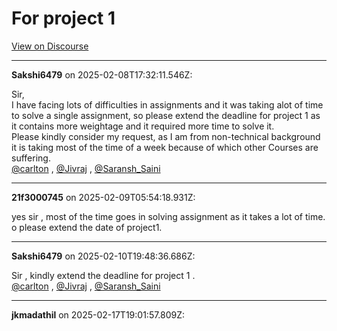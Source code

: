 # For project 1

[View on Discourse](https://discourse.onlinedegree.iitm.ac.in/t/for-project-1/166593)

---
**Sakshi6479** on 2025-02-08T17:32:11.546Z:

Sir,  
I have facing lots of difficulties in assignments and it was taking alot of
time to solve a single assignment, so please extend the deadline for project 1
as it contains more weightage and it required more time to solve it.  
Please kindly consider my request, as I am from non-technical background it is
taking most of the time of a week because of which other Courses are
suffering.  
[@carlton](/u/carlton) , [@Jivraj](/u/jivraj) ,
[@Saransh_Saini](/u/saransh_saini)



---
**21f3000745** on 2025-02-09T05:54:18.931Z:

yes sir , most of the time goes in solving assignment as it takes a lot of
time. o please extend the date of project1.



---
**Sakshi6479** on 2025-02-10T19:48:36.686Z:

Sir , kindly extend the deadline for project 1 .  
[@carlton](/u/carlton) , [@Jivraj](/u/jivraj) ,
[@Saransh_Saini](/u/saransh_saini)



---
**jkmadathil** on 2025-02-17T19:01:57.809Z:





